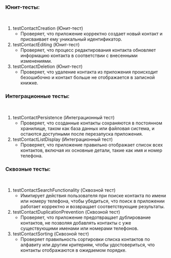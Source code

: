 ### Юнит-тесты:
​
1. testContactCreation (Юнит-тест)
   - Проверяет, что приложение корректно создает новый контакт и присваивает ему уникальный идентификатор.
​
2. testContactEditing (Юнит-тест)
   - Проверяет, что процесс редактирования контакта обновляет информацию контакта в соответствии с внесенными изменениями.
​
3. testContactDeletion (Юнит-тест)
   - Проверяет, что удаление контакта из приложения происходит безошибочно и контакт больше не отображается в записной книжке.
​
### Интеграционные тесты:
​
1. testContactPersistence (Интеграционный тест)
   - Проверяет, что созданные контакты сохраняются в постоянном хранилище, таком как база данных или файловая система, и остаются доступными после перезапуска приложения.
​
2. testContactListDisplay (Интеграционный тест)
   - Проверяет, что приложение правильно отображает список всех контактов, включая их основные детали, такие как имя и номер телефона.
​
### Сквозные тесты:
​
1. testContactSearchFunctionality (Сквозной тест)
   - Имитирует действия пользователя при поиске контакта по имени или номеру телефона, чтобы убедиться, что поиск в приложении работает корректно и возвращает соответствующие результаты.
​
2. testContactDuplicationPrevention (Сквозной тест)
   - Проверяет, что приложение предотвращает дублирование контактов, не позволяя добавлять контакты с уже существующими именами или номерами телефонов.
​
3. testContactSorting (Сквозной тест)
   - Проверяет правильность сортировки списка контактов по алфавиту или другим критериям, чтобы удостовериться, что контакты отображаются в ожидаемом порядке.
